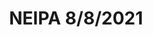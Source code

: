 ---
title: NEIPA 8/8/2021
bjcp_cat: American IPA (14 B)
brew_date: August 08, 2021
type: homebrew_recipe
short_description: 
page_url: /recipes/NEIPA_8_8_2021.html
---